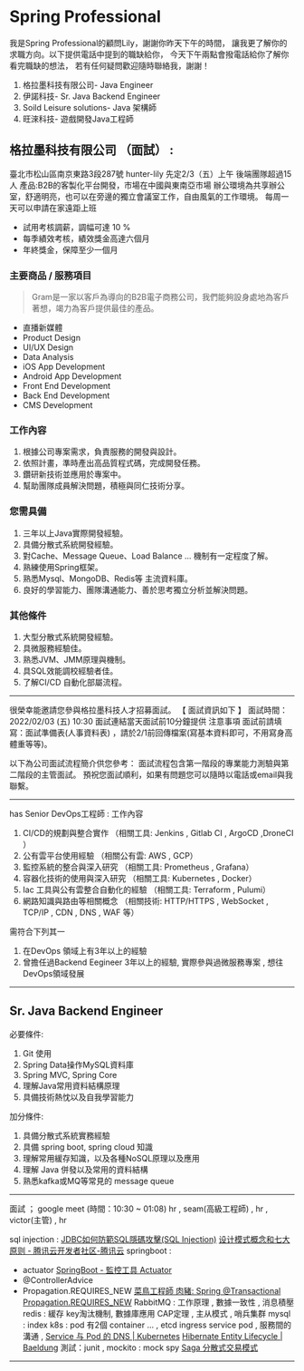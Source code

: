 # Spring Professional
我是Spring Professional的顧問Lily，謝謝你昨天下午的時間，
讓我更了解你的求職方向。以下提供電話中提到的職缺給你，
今天下午兩點會撥電話給你了解你看完職缺的想法，
若有任何疑問歡迎隨時聯絡我，謝謝！

1. 格拉墨科技有限公司- Java Engineer
2. 伊諾科技- Sr. Java Backend Engineer
3. Soild Leisure solutions- Java 架構師
4. 旺淶科技- 遊戲開發Java工程師


## 格拉墨科技有限公司 （面試） : 
臺北市松山區南京東路3段287號 hunter-lily 先定2/3（五）上午
後端團隊超過15人
產品:B2B的客製化平台開發，市場在中國與東南亞市場
辦公環境為共享辦公室，舒適明亮，也可以在旁邊的獨立會議室工作，自由風氣的工作環境。
每周一天可以申請在家遠距上班
- 試用考核調薪，調幅可達 10 %
- 每季績效考核，績效獎金高達六個月
- 年終獎金，保障至少一個月

### 主要商品 / 服務項目
> Gram是一家以客戶為導向的B2B電子商務公司，我們能夠設身處地為客戶著想，竭力為客戶提供最佳的產品。
- 直播新媒體
- Product Design
- UI/UX Design
- Data Analysis 
- iOS App Development
- Android App Development
- Front End Development
- Back End Development
- CMS Development


### 工作內容
1. 根據公司專案需求，負責服務的開發與設計。
2. 依照計畫，準時產出高品質程式碼，完成開發任務。
3. 鑽研新技術並應用於專案中。
4. 幫助團隊成員解決問題，積極與同仁技術分享。
### 您需具備
1. 三年以上Java實際開發經驗。
2. 具備分散式系統開發經驗。
3. 對Cache、Message Queue、Load Balance ... 機制有一定程度了解。
4. 熟練使用Spring框架。
5. 熟悉Mysql、MongoDB、Redis等 主流資料庫。
6. 良好的學習能力、團隊溝通能力、善於思考獨立分析並解決問題。
### 其他條件
1. 大型分散式系統開發經驗。
2. 具微服務經驗佳。
3. 熟悉JVM、JMM原理與機制。
4. 具SQL效能調校經驗者佳。
5. 了解CI/CD 自動化部屬流程。

---


很榮幸能邀請您參與格拉墨科技人才招募面試。
【 面試資訊如下 】
面試時間：2022/02/03 (五) 10:30
面試連結當天面試前10分鐘提供
注意事項
面試前請填寫：面試準備表(人事資料表) ，請於2/1前回傳檔案(寫基本資料即可，不用寫身高體重等等)。

以下為公司面試流程簡介供您參考：
面試流程包含第一階段的專業能力測驗與第二階段的主管面試。
預祝您面試順利，如果有問題您可以隨時以電話或email與我聯繫。



---

has Senior DevOps工程師 : 工作內容
1. CI/CD的規劃與整合實作 （相關工具: Jenkins , Gitlab CI , ArgoCD ,DroneCI ）
2. 公有雲平台使用經驗 （相關公有雲: AWS , GCP）
3. 監控系統的整合與深入研究 （相關工具: Prometheus , Grafana）
4. 容器化技術的使用與深入研究 （相關工具: Kubernetes , Docker）
5. Iac 工具與公有雲整合自動化的經驗 （相關工具: Terraform , Pulumi）
6. 網路知識與路由等相關概念 （相關技術: HTTP/HTTPS , WebSocket , TCP/IP , CDN , DNS , WAF 等）

需符合下列其一
1. 在DevOps 領域上有3年以上的經驗
2. 曾擔任過Backend Eegineer 3年以上的經驗, 實際參與過微服務專案 , 想往DevOps領域發展

---

## Sr. Java Backend Engineer
必要條件:
1. Git 使用
2. Spring Data操作MySQL資料庫
3. Spring MVC, Spring Core
4. 理解Java常用資料結構原理
5. 具備技術熱忱以及自我學習能力

加分條件:
1. 具備分散式系統實務經驗
2. 具備 spring boot, spring cloud 知識
3. 理解常用緩存知識，以及各種NoSQL原理以及應用
4. 理解 Java 併發以及常用的資料結構
5. 熟悉kafka或MQ等常見的 message queue

---

面試 ； google meet (時間：10:30 ~ 01:08)
hr , seam(高級工程師) , hr , victor(主管) , hr

sql injection : [JDBC如何防範SQL隱碼攻擊(SQL Injection)](https://www.uuu.com.tw/Public/content/article/20/20201221.htm)
[设计模式概念和七大原则 - 腾讯云开发者社区-腾讯云](https://cloud.tencent.com/developer/article/1650116)
springboot : 
  - actuator [SpringBoot - 監控工具 Actuator](https://kucw.github.io/blog/2020/7/spring-actuator/)
  - @ControllerAdvice  
  - Propagation.REQUIRES_NEW [菜鳥工程師 肉豬: Spring @Transactional Propagation.REQUIRES_NEW](https://matthung0807.blogspot.com/2020/10/spring-transactional-propagation-requires-new.html)
RabbitMQ : 工作原理 , 數據一致性 , 消息積壓
redis : 緩存 key淘汰機制, 數據庫應用 CAP定理 , 主从模式 , 哨兵集群
mysql : index 
k8s : pod 有2個 container ... , etcd ingress service pod , 服務間的溝通 , [Service 与 Pod 的 DNS | Kubernetes](https://kubernetes.io/zh-cn/docs/concepts/services-networking/dns-pod-service/)
[Hibernate Entity Lifecycle | Baeldung](https://www.baeldung.com/hibernate-entity-lifecycle)
測試：junit , mockito : mock spy
[Saga 分散式交易模式](https://learn.microsoft.com/zh-tw/azure/architecture/reference-architectures/saga/saga)

---

